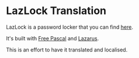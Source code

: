 # LazLock Translation

LazLock is a password locker that you can find [here](https://sourceforge.net/projects/lazlock/).

It's built with [Free Pascal](http://www.freepascal.org) and [Lazarus](http://www.lazarus-ide.org).

This is an effort to have it translated and localised.
